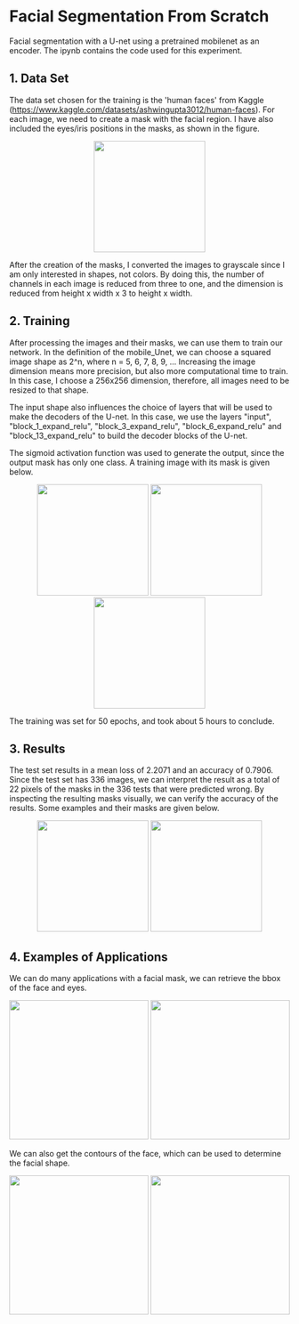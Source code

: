 # Facial Segmentation From Scratch
Facial segmentation with a U-net using a pretrained mobilenet as an encoder. The ipynb contains the code used for this experiment. 

## 1. Data Set
The data set chosen for the training is the 'human faces' from Kaggle (https://www.kaggle.com/datasets/ashwingupta3012/human-faces). For each image, we need to create a mask with the facial region. I have also included the eyes/iris positions in the masks, as shown in the figure.

<p align="center">
<img src="https://github.com/brunolhc/facial-segmentation-from-scratch/assets/106080016/cc8f3997-2241-45d9-90b2-1880abcfd943" height="200" />
</p>

After the creation of the masks, I converted the images to grayscale since I am only interested in shapes, not colors. By doing this, the number of channels in each image is reduced from three to one, and the dimension is reduced from height x width x 3 to height x width. 

## 2. Training 
After processing the images and their masks, we can use them to train our network. In the definition of the mobile_Unet, we can choose a squared image shape as 2^n, where n = 5, 6, 7, 8, 9, ... Increasing the image dimension means more precision, but also more computational time to train. In this case, I choose a 256x256 dimension, therefore, all images need to be resized to that shape.

The input shape also influences the choice of layers that will be used to make the decoders of the U-net. In this case, we use the layers "input", "block_1_expand_relu", "block_3_expand_relu", "block_6_expand_relu" and "block_13_expand_relu" to build the decoder blocks of the U-net.

The sigmoid activation function was used to generate the output, since the output mask has only one class. A training image with its mask is given below.

<p align="center">
<img src="https://github.com/brunolhc/facial-segmentation-from-scratch/assets/106080016/acb570fc-76d2-458e-8856-a83e2572c242" height="200" />
<img src="https://github.com/brunolhc/facial-segmentation-from-scratch/assets/106080016/7b358191-280b-4fce-bbac-1d2d329af3ba" height="200" />
<img src="https://github.com/brunolhc/facial-segmentation-from-scratch/assets/106080016/aa97ef68-43e8-404d-917e-397377542775" height="200" />
</p>

The training was set for 50 epochs, and took about 5 hours to conclude. 

## 3. Results
The test set results in a mean loss of 2.2071 and an accuracy of 0.7906. Since the test set has 336 images, we can interpret the result as a total of 22 pixels of the masks in the 336 tests that were predicted wrong. By inspecting the resulting masks visually, we can verify the accuracy of  the results. Some examples and their masks are given below.


<p align="center">
<img src="https://github.com/brunolhc/facial-segmentation-from-scratch/assets/106080016/16871a4c-a52c-41db-83c4-ad8b69d61cc2" height="200" />
<img src="https://github.com/brunolhc/facial-segmentation-from-scratch/assets/106080016/9956d725-d322-4807-8395-a509edacbf52" height="200" />
</p>

## 4. Examples of Applications
We can do many applications with a facial mask, we can retrieve the bbox of the face and eyes.

<p align="center">
<img src="https://github.com/brunolhc/facial-segmentation-from-scratch/assets/106080016/0711bc14-d33c-42c9-852c-21cd08b193ce" height="250" />
<img src="https://github.com/brunolhc/facial-segmentation-from-scratch/assets/106080016/f4496f06-f4e9-450f-af7d-dd8b02d01f79" height="250" />
</p>

We can also get the contours of the face, which can be used to determine the facial shape.

<p align="center">
<img src="https://github.com/brunolhc/facial-segmentation-from-scratch/assets/106080016/a80bd2ea-344a-4f3d-b13c-a1b2f2fa917a" height="250" />
<img src="https://github.com/brunolhc/facial-segmentation-from-scratch/assets/106080016/dcb6e4f4-a19a-4782-908b-7d5f2b303f73" height="250" />
</p>
